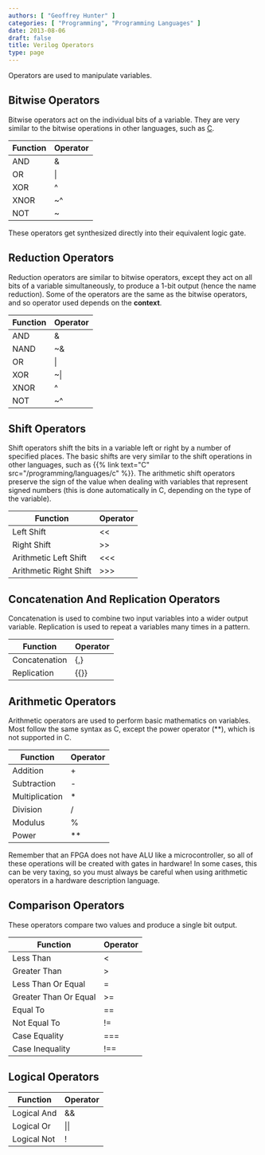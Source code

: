 ```yaml
---
authors: [ "Geoffrey Hunter" ]
categories: [ "Programming", "Programming Languages" ]
date: 2013-08-06
draft: false
title: Verilog Operators
type: page
---
```


Operators are used to manipulate variables.

## Bitwise Operators

Bitwise operators act on the individual bits of a variable. They are very similar to the bitwise operations in other languages, such as [C](/programming/languages/c).
<table>
  <thead>
    <tr>
      <th>Function</th>
      <th>Operator</th>
    </tr>
  </thead>
<tbody >
<tr >
<td >AND</td>
<td >&amp;</td>
</tr>
<tr >
<td >OR</td>
<td >|</td>
</tr>
<tr >
<td >XOR</td>
<td >^</td>
</tr>
<tr >
<td >XNOR</td>
<td >~^</td>
</tr>
<tr >
<td >NOT</td>
<td >~</td>
</tr>
</tbody>
</table>

These operators get synthesized directly into their equivalent logic gate.

## Reduction Operators

Reduction operators are similar to bitwise operators, except they act on all bits of a variable simultaneously, to produce a 1-bit output (hence the name reduction). Some of the operators are the same as the bitwise operators, and so operator used depends on the **context**.
<table>
    <thead>
        <tr>
            <th>Function</th>
            <th>Operator</th>
        </tr>
    </thead>
<tbody >
<tr >
<td >AND</td>
<td >&amp;</td>
</tr>
<tr >
<td >NAND</td>
<td >~&amp;</td>
</tr>
<tr >
<td >OR</td>
<td >|</td>
</tr>
<tr >
<td >XOR</td>
<td >~|</td>
</tr>
<tr >
<td >XNOR</td>
<td >^</td>
</tr>
<tr >
<td >NOT</td>
<td >~^</td>
</tr>
</tbody>
</table>

## Shift Operators

Shift operators shift the bits in a variable left or right by a number of specified places. The basic shifts are very similar to the shift operations in other languages, such as {{% link text="C" src="/programming/languages/c" %}}. The arithmetic shift operators preserve the sign of the value when dealing with variables that represent signed numbers (this is done automatically in C, depending on the type of the variable).

<table>
  <thead>
    <tr>
      <th>Function</th>
      <th>Operator</th>
    </tr>
  </thead>
  <tbody>
    <tr>
      <td>Left Shift</td>
      <td>&lt;&lt;</td>
    </tr>
    <tr>
      <td>Right Shift</td>
      <td>&gt;&gt;</td>
    </tr>
    <tr>
      <td>Arithmetic Left Shift</td>
      <td>&lt;&lt;&lt;</td>
    </tr>
    <tr>
      <td>Arithmetic Right Shift</td>
      <td>&gt;&gt;&gt;</td>
    </tr>
  </tbody>
</table>

## Concatenation And Replication Operators

Concatenation is used to combine two input variables into a wider output variable. Replication is used to repeat a variables many times in a pattern.

<table>
  <thead>
    <tr>
      <th>Function</th>
      <th>Operator</th>
    </tr>
  </thead>
<tbody >
<tr >
<td >Concatenation</td>
<td >{,}</td>
</tr>
<tr >
<td >Replication</td>
<td >{{}}</td>
</tr>
</tbody>
</table>


## Arithmetic Operators

Arithmetic operators are used to perform basic mathematics on variables. Most follow the same syntax as C, except the power operator (**), which is not supported in C.

<table>
  <thead>
    <tr>
      <th>Function</th>
      <th>Operator</th>
    </tr>
  </thead>
<tbody >
<tr >
<td >Addition</td>
<td >+</td>
</tr>
<tr >
<td >Subtraction</td>
<td >-</td>
</tr>
<tr >
<td >Multiplication</td><td >*
</td>
</tr>
<tr >
<td >Division</td>
<td >/</td>
</tr>
<tr >
<td >Modulus</td>
<td >%</td>
</tr>
<tr >
<td >Power</td>
<td >**</td>
</tr>
</tbody>
</table>

Remember that an FPGA does not have ALU like a microcontroller, so all of these operations will be created with gates in hardware! In some cases, this can be very taxing, so you must always be careful when using arithmetic operators in a hardware description language.

## Comparison Operators

These operators compare two values and produce a single bit output.

<table>
    <thead>
        <tr>
            <th>Function</th>
            <th>Operator</th>
        </tr>
    </thead>
<tbody>
<tr >

<td >Less Than
</td>

<td ><
</td>
</tr>
<tr >

<td >Greater Than
</td>

<td >>
</td>
</tr>
<tr >

<td >Less Than Or Equal
</td>

<td >=
</td>
</tr>
<tr >

<td >Greater Than Or Equal
</td>

<td >>=
</td>
</tr>
<tr >

<td >Equal To
</td>

<td >==
</td>
</tr>
<tr >

<td >Not Equal To
</td>

<td >!=
</td>
</tr>
<tr >

<td >Case Equality
</td>

<td >===
</td>
</tr>
<tr >

<td >Case Inequality
</td>

<td >!==
</td>
</tr>
</tbody>
</table>


## Logical Operators

<table>
    <thead>
        <tr>
            <th>Function</th>
            <th>Operator</th>
        </tr>
    </thead>
<tbody >
<tr >

<td >Logical And
</td>

<td >&amp;&amp;
</td>
</tr>
<tr >

<td >Logical Or
</td>

<td >||
</td>
</tr>
<tr >

<td >Logical Not
</td>

<td >!
</td>
</tr>
</tbody>
</table>
